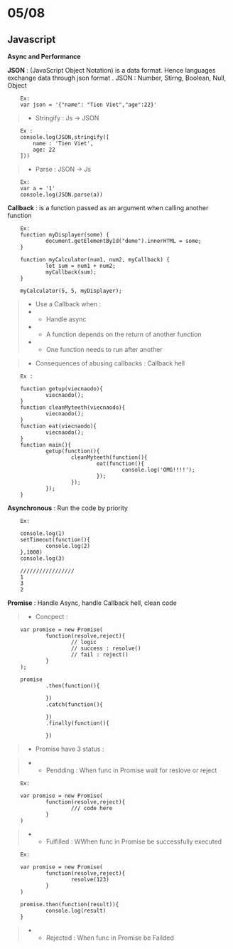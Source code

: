 # 05/08

## Javascript

**Async and Performance**

**JSON** : (JavaScript Object Notation) is a data format. Hence languages exchange data through json format . JSON : Number, Stirng, Boolean, Null, Object

        Ex: 
        var json = '{"name": "Tien Viet","age":22}'

> - Stringify : Js -> JSON

        Ex :
        console.log(JSON,stringify([
            name : 'Tien Viet',
            age: 22
        ]))

> - Parse : JSON -> Js

        Ex:
        var a = '1'
        console.log(JSON.parse(a))

**Callback** : is a function passed as an argument when calling another function

        Ex:
        function myDisplayer(some) {
                document.getElementById("demo").innerHTML = some;
        }

        function myCalculator(num1, num2, myCallback) {
                let sum = num1 + num2;
                myCallback(sum);
        }

        myCalculator(5, 5, myDisplayer);

> - Use a Callback when : 
> - + Handle async
> - + A function depends on the return of another function
> - + One function needs to run after another

> - Consequences of abusing callbacks : Callback hell

        Ex : 
        
        function getup(viecnaodo){
                viecnaodo();
        }
        function cleanMyteeth(viecnaodo){
                viecnaodo();
        }
        function eat(viecnaodo){
                viecnaodo();
        }
        function main(){
                getup(function(){
                        cleanMyteeth(function(){
                                eat(function(){
                                        console.log('OMG!!!!');
                                });
                        });
                });
        }

**Asynchronous** : Run the code by priority 

        Ex:

        console.log(1)
        setTimeout(function(){
                console.log(2)
        },1000)
        console.log(3)

        /////////////////
        1
        3
        2 

**Promise** : Handle Async, handle Callback hell, clean code

> - Concpect : 

        var promise = new Promise(
                function(resolve,reject){
                        // logic
                        // success : resolve()
                        // fail : reject()
                }
        );

        promise
                .then(function(){

                })
                .catch(function(){

                })
                .finally(function(){

                })

> - Promise have 3 status :

> - + Pendding : When func in Promise wait for reslove or reject 

        Ex:

        var promise = new Promise(
                function(resolve,reject){
                        /// code here
                }
        )

> - + Fulfilled : WWhen func in Promise be  successfully executed 

        Ex:

        var promise = new Promise(
                function(resolve,reject){
                        resolve(123)
                }
        )

        promise.then(function(result)){
                console.log(result)
        }

> - + Rejected : When func in Promise be Failded